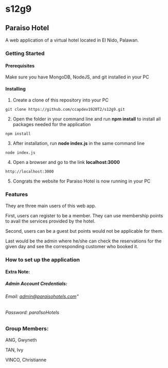 # s12g9

## Paraiso Hotel
A web application of a virtual hotel located in El Nido, Palawan.

### Getting Started

#### Prerequisites
Make sure you have MongoDB, NodeJS, and git installed in your PC

#### Installing

1. Create a clone of this repository into your PC

```
git clone https://github.com/ccapdev1920T2/s12g9.git
```

2. Open the folder in your command line and run **npm install** to install all packages needed for the application

```
npm install
```

3. After installation, run **node index.js** in the same command line

```
node index.js
```

4. Open a browser and go to the link **localhost:3000** 

```
http://localhost:3000
```

5. Congrats the website for Paraiso Hotel is now running in your PC

### Features
They are three main users of this web app. 

First, users can register to be a member. They can use membership points to avail the services provided by the hotel.

Second, users can be a guest but points would not be applicable for them.

Last would be the admin where he/she can check the reservations for the given day and see the corresponding customer who booked it. 

### How to set up the application



#### Extra Note:
##### Admin Account Credentials: 
###### Email: admin@paraisohotels.com"
###### Password: para1soHotels

### Group Members:
ANG, Gwyneth

TAN, Ivy

VINCO, Christianne
